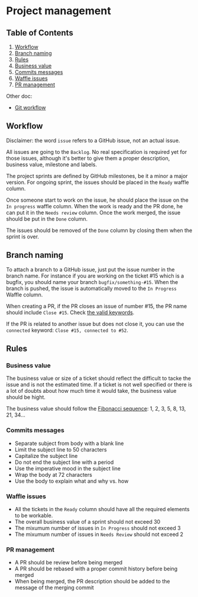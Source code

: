 # Project management

## Table of Contents

1. [Workflow](#workflow)
2. [Branch naming](#branch-naming)
3. [Rules](#rules)
  1. [Business value](#business-value)
  2. [Commits messages](#commits-messages)
  3. [Waffle issues](#waffle-issues)
  4. [PR management](#pr-management)

Other doc:
  * [Git workflow](git-workflow.md)

## Workflow

Disclaimer: the word `issue` refers to a GitHub issue, not an actual issue.

All issues are going to the `Backlog`. No real specification is required yet for those issues, although it's better to give them a proper description, business value, milestone and labels.

The project sprints are defined by GitHub milestones, be it a minor a major version. For ongoing sprint, the issues should be placed in the `Ready` waffle column.

Once someone start to work on the issue, he should place the issue on the `In progress` waffle column. When the work is ready and the PR done, he can put it in the `Needs review` column. Once the work merged, the issue should be put in the `Done` column.

The issues should be removed of the `Done` column by closing them when the sprint is over.

## Branch naming

To attach a branch to a GitHub issue, just put the issue number in the branch name. For instance if you are working on the ticket #15 which is a bugfix, you should name your branch `bugfix/something-#15`. When the branch is pushed, the issue is automatically moved to the `In Progress` Waffle column.

When creating a PR, if the PR closes an issue of number #15, the PR name should include `Close #15`. Check [the valid keywords](https://help.github.com/articles/closing-issues-via-commit-messages/).

If the PR is related to another issue but does not close it, you can use the `connected` keyword: `Close #15, connected to #52`.

## Rules

### Business value

The business value or size of a ticket should reflect the difficult to tacke the issue and is not the estimated time. If a ticket is not well specified or there is a lot of doubts about how much time it would take, the business value should be hight.

The business value should follow the [Fibonacci sequence](https://en.wikipedia.org/wiki/Fibonacci_number): 1, 2, 3, 5, 8, 13, 21, 34...

### Commits messages

* Separate subject from body with a blank line
* Limit the subject line to 50 characters
* Capitalize the subject line
* Do not end the subject line with a period
* Use the imperative mood in the subject line
* Wrap the body at 72 characters
* Use the body to explain what and why vs. how

### Waffle issues

* All the tickets in the `Ready` column should have all the required elements to be workable.
* The overall business value of a sprint should not exceed 30
* The mixumum number of issues in `In Progress` should not exceed 3
* The mixumum number of issues in `Needs Review` should not exceed 2

### PR management

* A PR should be review before being merged
* A PR should be rebased with a proper commit history before being merged
* When being merged, the PR description should be added to the message of the merging commit